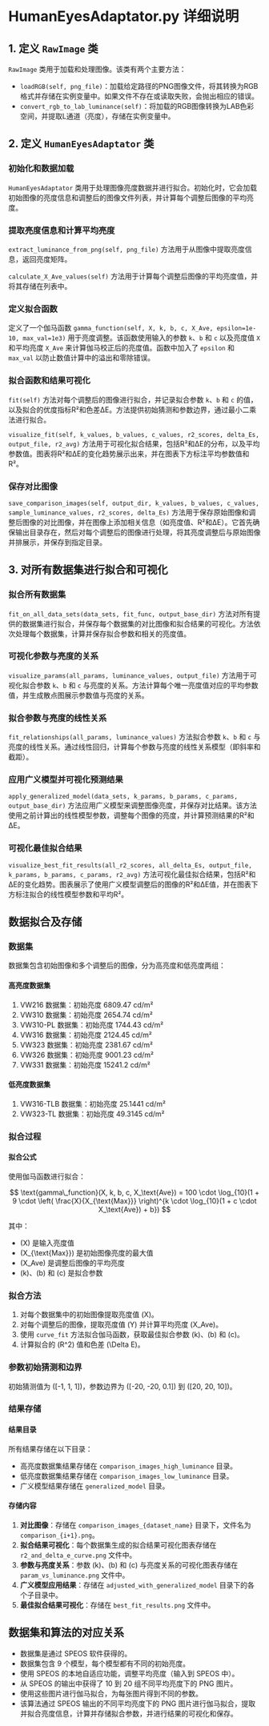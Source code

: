 # HumanEyesAdaptator.py 详细说明

## 1. 定义 `RawImage` 类

`RawImage` 类用于加载和处理图像。该类有两个主要方法：

- `loadRGB(self, png_file)`：加载给定路径的PNG图像文件，将其转换为RGB格式并存储在实例变量中。如果文件不存在或读取失败，会抛出相应的错误。
- `convert_rgb_to_lab_luminance(self)`：将加载的RGB图像转换为LAB色彩空间，并提取L通道（亮度），存储在实例变量中。

## 2. 定义 `HumanEyesAdaptator` 类

### 初始化和数据加载

`HumanEyesAdaptator` 类用于处理图像亮度数据并进行拟合。初始化时，它会加载初始图像的亮度信息和调整后的图像文件列表，并计算每个调整后图像的平均亮度。

### 提取亮度信息和计算平均亮度

`extract_luminance_from_png(self, png_file)` 方法用于从图像中提取亮度信息，返回亮度矩阵。

`calculate_X_Ave_values(self)` 方法用于计算每个调整后图像的平均亮度值，并将其存储在列表中。

### 定义拟合函数

定义了一个伽马函数 `gamma_function(self, X, k, b, c, X_Ave, epsilon=1e-10, max_val=1e3)` 用于亮度调整。该函数使用输入的参数 `k`、`b` 和 `c` 以及亮度值 `X` 和平均亮度 `X_Ave` 来计算伽马校正后的亮度值。函数中加入了 `epsilon` 和 `max_val` 以防止数值计算中的溢出和零除错误。

### 拟合函数和结果可视化

`fit(self)` 方法对每个调整后的图像进行拟合，并记录拟合参数 `k`、`b` 和 `c` 的值，以及拟合的优度指标R²和色差ΔE。方法提供初始猜测和参数边界，通过最小二乘法进行拟合。

`visualize_fit(self, k_values, b_values, c_values, r2_scores, delta_Es, output_file, r2_avg)` 方法用于可视化拟合结果，包括R²和ΔE的分布，以及平均参数值。图表将R²和ΔE的变化趋势展示出来，并在图表下方标注平均参数值和R²。

### 保存对比图像

`save_comparison_images(self, output_dir, k_values, b_values, c_values, sample_luminance_values, r2_scores, delta_Es)` 方法用于保存原始图像和调整后图像的对比图像，并在图像上添加相关信息（如亮度值、R²和ΔE）。它首先确保输出目录存在，然后对每个调整后的图像进行处理，将其亮度调整后与原始图像并排展示，并保存到指定目录。

## 3. 对所有数据集进行拟合和可视化

### 拟合所有数据集

`fit_on_all_data_sets(data_sets, fit_func, output_base_dir)` 方法对所有提供的数据集进行拟合，并保存每个数据集的对比图像和拟合结果的可视化。方法依次处理每个数据集，计算并保存拟合参数和相关的亮度值。

### 可视化参数与亮度的关系

`visualize_params(all_params, luminance_values, output_file)` 方法用于可视化拟合参数 `k`、`b` 和 `c` 与亮度的关系。方法计算每个唯一亮度值对应的平均参数值，并生成散点图展示参数值与亮度的关系。

### 拟合参数与亮度的线性关系

`fit_relationships(all_params, luminance_values)` 方法拟合参数 `k`、`b` 和 `c` 与亮度的线性关系。通过线性回归，计算每个参数与亮度的线性关系模型（即斜率和截距）。

### 应用广义模型并可视化预测结果

`apply_generalized_model(data_sets, k_params, b_params, c_params, output_base_dir)` 方法应用广义模型来调整图像亮度，并保存对比结果。该方法使用之前计算出的线性模型参数，调整每个图像的亮度，并计算预测结果的R²和ΔE。

### 可视化最佳拟合结果

`visualize_best_fit_results(all_r2_scores, all_delta_Es, output_file, k_params, b_params, c_params, r2_avg)` 方法可视化最佳拟合结果，包括R²和ΔE的变化趋势。图表展示了使用广义模型调整后的图像的R²和ΔE值，并在图表下方标注拟合的线性模型参数和平均R²。

## 数据拟合及存储

### 数据集

数据集包含初始图像和多个调整后的图像，分为高亮度和低亮度两组：

#### 高亮度数据集
1. VW216 数据集：初始亮度 6809.47 cd/m²
2. VW310 数据集：初始亮度 2654.74 cd/m²
3. VW310-PL 数据集：初始亮度 1744.43 cd/m²
4. VW316 数据集：初始亮度 2124.45 cd/m²
5. VW323 数据集：初始亮度 2381.67 cd/m²
6. VW326 数据集：初始亮度 9001.23 cd/m²
7. VW331 数据集：初始亮度 15241.2 cd/m²

#### 低亮度数据集
1. VW316-TLB 数据集：初始亮度 25.1441 cd/m²
2. VW323-TL 数据集：初始亮度 49.3145 cd/m²

### 拟合过程

#### 拟合公式

使用伽马函数进行拟合：

$$
\text{gamma\_function}(X, k, b, c, X_\text{Ave}) = 100 \cdot \log_{10}(1 + 9 \cdot \left( \frac{X}{X_{\text{Max}}} \right)^{k \cdot \log_{10}(1 + c \cdot X_\text{Ave}) + b})
$$

其中：
- \(X\) 是输入亮度值
- \(X_{\text{Max}}\) 是初始图像亮度的最大值
- \(X_Ave\) 是调整后图像的平均亮度
- \(k\)、\(b\) 和 \(c\) 是拟合参数

### 拟合方法

1. 对每个数据集中的初始图像提取亮度值 \(X\)。
2. 对每个调整后的图像，提取亮度值 \(Y\) 并计算平均亮度 \(X_Ave\)。
3. 使用 `curve_fit` 方法拟合伽马函数，获取最佳拟合参数 \(k\)、\(b\) 和 \(c\)。
4. 计算拟合的 \(R^2\) 值和色差 \(\Delta E\)。

### 参数初始猜测和边界

初始猜测值为 \([-1, 1, 1]\)，参数边界为 \([-20, -20, 0.1]\) 到 \([20, 20, 10]\)。

### 结果存储

#### 结果目录

所有结果存储在以下目录：
- 高亮度数据集结果存储在 `comparison_images_high_luminance` 目录。
- 低亮度数据集结果存储在 `comparison_images_low_luminance` 目录。
- 广义模型结果存储在 `generalized_model` 目录。

#### 存储内容

1. **对比图像**：存储在 `comparison_images_{dataset_name}` 目录下，文件名为 `comparison_{i+1}.png`。
2. **拟合结果可视化**：每个数据集生成的拟合结果可视化图表存储在 `r2_and_delta_e_curve.png` 文件中。
3. **参数与亮度关系**：参数 \(k\)、\(b\) 和 \(c\) 与亮度关系的可视化图表存储在 `param_vs_luminance.png` 文件中。
4. **广义模型应用结果**：存储在 `adjusted_with_generalized_model` 目录下的各个子目录中。
5. **最佳拟合结果可视化**：存储在 `best_fit_results.png` 文件中。

## 数据集和算法的对应关系

- 数据集是通过 SPEOS 软件获得的。
- 数据集包含 9 个模型，每个模型都有不同的初始亮度。
- 使用 SPEOS 的本地自适应功能，调整平均亮度（输入到 SPEOS 中）。
- 从 SPEOS 的输出中获得了 10 到 20 组不同平均亮度下的 PNG 图片。
- 使用这些图片进行伽马拟合，为每张图片得到不同的参数。
- 该算法通过 SPEOS 输出的不同平均亮度下的 PNG 图片进行伽马拟合，提取并拟合亮度信息，计算并存储拟合参数，并进行结果的可视化和保存。
